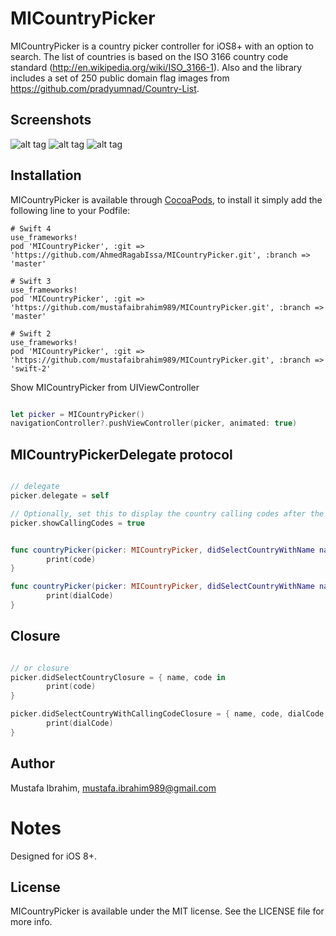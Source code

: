 # MICountryPicker

MICountryPicker is a country picker controller for iOS8+ with an option to search. The list of countries is based on the ISO 3166 country code standard (http://en.wikipedia.org/wiki/ISO_3166-1). Also and the library includes a set of 250 public domain flag images from https://github.com/pradyumnad/Country-List.

## Screenshots

![alt tag](https://github.com/mustafaibrahim989/MICountryPicker/blob/master/screen1.png) ![alt tag](https://github.com/mustafaibrahim989/MICountryPicker/blob/master/screen2.png) ![alt tag](https://github.com/mustafaibrahim989/MICountryPicker/blob/master/screen3.png)

## Installation

MICountryPicker is available through [CocoaPods](http://cocoapods.org), to install
it simply add the following line to your Podfile:
    
    # Swift 4
    use_frameworks!
    pod 'MICountryPicker', :git => 'https://github.com/AhmedRagabIssa/MICountryPicker.git', :branch => 'master'
    
    # Swift 3
    use_frameworks!
    pod 'MICountryPicker', :git => 'https://github.com/mustafaibrahim989/MICountryPicker.git', :branch => 'master'
    
    # Swift 2
    use_frameworks!
    pod 'MICountryPicker', :git => 'https://github.com/mustafaibrahim989/MICountryPicker.git', :branch => 'swift-2'

Show MICountryPicker from UIViewController

```swift

let picker = MICountryPicker()
navigationController?.pushViewController(picker, animated: true)

```
## MICountryPickerDelegate protocol

```swift

// delegate
picker.delegate = self

// Optionally, set this to display the country calling codes after the names
picker.showCallingCodes = true

```

```swift

func countryPicker(picker: MICountryPicker, didSelectCountryWithName name: String, code: String) {
        print(code)
}

func countryPicker(picker: MICountryPicker, didSelectCountryWithName name: String, code: String, dialCode: String) {
        print(dialCode)
}
```

## Closure

```swift

// or closure
picker.didSelectCountryClosure = { name, code in
        print(code)
}

picker.didSelectCountryWithCallingCodeClosure = { name, code, dialCode in
        print(dialCode)
}

```

## Author

Mustafa Ibrahim, mustafa.ibrahim989@gmail.com

Notes
============

Designed for iOS 8+.

## License

MICountryPicker is available under the MIT license. See the LICENSE file for more info.
